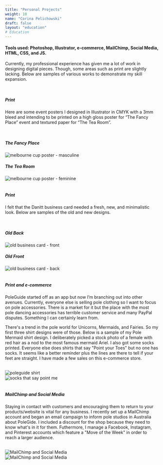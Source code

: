 ```yaml
---
title: "Personal Projects"
weight: 10
name: "Corina Pelichowski"
draft: false
layout: "education"
# Education
---
```

<div class="container">
  <h4>Tools used: Photoshop, Illustrator, e-commerce, MailChimp, Social Media, HTML, CSS, and JS.</h4>
  <p>
    Currently, my professional experience has given me a lot of work in designing digital pieces. Though, some areas such as print are slightly lacking. Below are samples of various works to demonstrate my skill expansion.
  </p>

  <!-- IMAGES -->
  <br>

  <div class="row"> <!-- Posters -->
    <div class="col">
      <h5>Print</h5>
        <p>Here are some event posters I designed in Illustrator in CMYK with a 3mm bleed and intending to be printed on a high gloss poster for “The Fancy Place” event and textured paper for “The Tea Room”.</p>
      </div> 
  </div> <!-- /Posters -->
  <br>
  <div class="container"> <!-- Poster Images -->
    <div class="row">
      <div class="col-md">
        <h5>The Fancy Place</h5>
        <img src="/img/portfolio/personal/pp_1.png" alt="melbourne cup poster - masculine">
      </div>
      <div class="col-md">
        <h5>The Tea Room</h5>
        <img src="/img/portfolio/personal/pp_2.png" alt="melbourne cup poster - feminine">
      </div>
    </div>
  </div><!-- /Poster Images -->

  <br>

  <div class="row"> <!-- Business Card Info -->
    <div class="col">
      <h5>Print</h5>
      <p>I felt that the Danitt business card needed a fresh, new, and minimalistic look. Below are samples of the old and new designs.</p>
    </div> 
  </div> <!-- /Business Card Info -->
  <br>

  <div class="container"> <!-- Business Card Info -->
    <div class="row">
      <div class="col-md">
        <h5>Old Back</h5>
        <img src="/img/portfolio/personal/pp_3.png" alt="old business card - front">
      </div>
      <div class="col-md">
        <h5>Old Front</h5>
          <img src="/img/portfolio/personal/pp_4.png" alt="old business card - back">
      </div>
    </div>
  </div> <!-- /Business Card Info -->

  <br>
  <div class="row"> <!-- Print and e-commerce -->
    <div class="col">
      <h5>Print and e-commerce</h5>
        <p>PoleGuide started off as an app but now I’m branching out into other avenues. Currently, everyone else is selling pole clothing so I want to focus on pole accessories. There is a market for it but the place with the most pole dancing accessories has terrible customer service and many PayPal disputes. Something I can certainly learn from.</p>
        <p>There's a trend in the pole world for Unicorns, Mermaids, and Fairies. So my first three shirt designs were of those. Below is a sample of my Pole Mermaid shirt design. I deliberately picked a stock photo of a female with red hair as a nod to the most famous mermaid Ariel. I also got some socks printed. Everyone else does shirts that say "Point your Toes" but no one has socks. It seems like a better reminder plus the lines are there to tell if your feet are straight. I have made a few sales on this e-commerce store.</p>
      </div>
  </div> <!-- /Print and e-commerce -->
  <br>

  <div class="container"> <!-- Print and e-commerce Images -->
    <div class="row">
      <div class="col-md">
        <img src="/img/portfolio/personal/pp_7.png" alt="poleguide shirt">
      </div>
      <div class="col-md">
        <img src="/img/portfolio/personal/pp_8.png" alt="socks that say point me">
      </div>
    </div>
  </div> <!-- /Print and e-commerce Images -->

  <br>
  <div class="row"> <!-- MailChimp and Social Media -->
    <div class="col">
      <h5>MailChimp and Social Media</h5>
        <p>
          Staying in contact with customers and encouraging them to return to your products/website is vital for any business. I recently set up a MailChimp account and began an email campaign to inform pole studios in Australia about PoleGide. I included a discount for the shop because they need to know what's in it for them. Futhermore, I manage a Facebook, Instagram, and Pinterest accounts which feature a "Move of the Week" in order to reach a larger audience.
        </p>
    </div>
  </div> <!-- /MailChimp and Social Media -->
  <br>
  <div class="container"> <!-- MailChimp and Social Media Images -->
    <div class="row">
      <div class="col-md">
        <img src="/img/portfolio/personal/pp_9.png" alt="MailChimp and Social Media">
      </div>
      <div class="col-md">
        <img src="/img/portfolio/personal/pp_10.png" alt="MailChimp and Social Media">
      </div>
    </div>
  </div> <!-- /MailChimp and Social Media Images -->
</div>